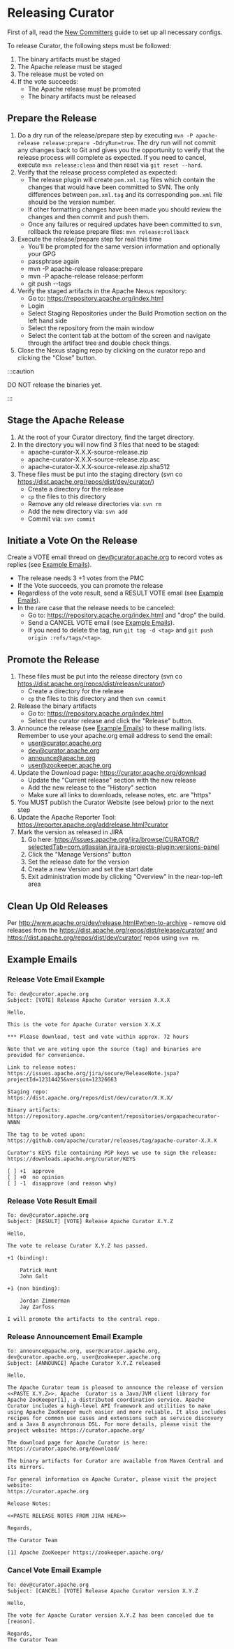 # Releasing Curator

First of all, read the [New Committers](new-committers.md) guide to set up all necessary configs.

To release Curator, the following steps must be followed:

1. The binary artifacts must be staged
2. The Apache release must be staged
3. The release must be voted on
4. If the vote succeeds:
   * The Apache release must be promoted
   * The binary artifacts must be released

## Prepare the Release

1. Do a dry run of the release/prepare step by executing `mvn -P apache-release release:prepare -DdryRun=true`. The dry run will not commit any changes back to Git and gives you the opportunity to verify that the release process will complete as expected. If you need to cancel, execute `mvn release:clean` and then reset via `git reset --hard`.
2. Verify that the release process completed as expected:
   * The release plugin will create `pom.xml.tag` files which contain the changes that would have been committed to SVN. The only differences between `pom.xml.tag` and its corresponding `pom.xml` file should be the version number.
   * If other formatting changes have been made you should review the changes and then commit and push them.
   * Once any failures or required updates have been committed to svn, rollback the release prepare files: `mvn release:rollback`
3. Execute the release/prepare step for real this time
   * You'll be prompted for the same version information and optionally your GPG
   * passphrase again
   * mvn -P apache-release release:prepare
   * mvn -P apache-release release:perform
   * git push --tags
4. Verify the staged artifacts in the Apache Nexus repository:
   * Go to: https://repository.apache.org/index.html
   * Login
   * Select Staging Repositories under the Build Promotion section on the left hand side
   * Select the repository from the main window
   * Select the content tab at the bottom of the screen and navigate through the artifact tree and double check things.
5. Close the Nexus staging repo by clicking on the curator repo and clicking the "Close" button.

:::caution

DO NOT release the binaries yet.

:::

## Stage the Apache Release

1. At the root of your Curator directory, find the target directory.
2. In the directory you will now find 3 files that need to be staged:
   * apache-curator-X.X.X-source-release.zip
   * apache-curator-X.X.X-source-release.zip.asc
   * apache-curator-X.X.X-source-release.zip.sha512
3. These files must be put into the staging directory (svn co https://dist.apache.org/repos/dist/dev/curator/)
   * Create a directory for the release
   * `cp` the files to this directory
   * Remove any old release directories via: `svn rm`
   * Add the new directory via: `svn add`
   * Commit via: `svn commit`

## Initiate a Vote On the Release

Create a VOTE email thread on dev@curator.apache.org to record votes as replies (see [Example Emails](#example-emails)).

* The release needs 3 +1 votes from the PMC
* If the Vote succeeds, you can promote the release
* Regardless of the vote result, send a RESULT VOTE email (see [Example Emails](#example-emails)).
* In the rare case that the release needs to be canceled:
  * Go to: https://repository.apache.org/index.html and "drop" the build.
  * Send a CANCEL VOTE email (see [Example Emails](#example-emails)).
  * If you need to delete the tag, run `git tag -d <tag>` and `git push origin :refs/tags/<tag>`.

## Promote the Release

1. These files must be put into the release directory (svn co https://dist.apache.org/repos/dist/release/curator/)
   * Create a directory for the release
   * `cp` the files to this directory and then `svn commit`
2. Release the binary artifacts
   * Go to: https://repository.apache.org/index.html
   * Select the curator release and click the "Release" button.
3. Announce the release (see [Example Emails](#example-emails)) to these mailing lists. Remember to use your apache.org email address to send the email:
   * user@curator.apache.org
   * dev@curator.apache.org
   * announce@apache.org
   * user@zookeeper.apache.org
4. Update the Download page: https://curator.apache.org/download
   * Update the "Current release" section with the new release
   * Add the new release to the "History" section
   * Make sure all links to downloads, release notes, etc. are "https"
5. You MUST publish the Curator Website (see below) prior to the next step
6. Update the Apache Reporter Tool: https://reporter.apache.org/addrelease.html?curator
7. Mark the version as released in JIRA
   1. Go here: https://issues.apache.org/jira/browse/CURATOR/?selectedTab=com.atlassian.jira.jira-projects-plugin:versions-panel
   2. Click the "Manage Versions" button
   3. Set the release date for the version
   4. Create a new Version and set the start date
   5. Exit administration mode by clicking "Overview" in the near-top-left area

## Clean Up Old Releases

Per http://www.apache.org/dev/release.html#when-to-archive - remove old releases from the https://dist.apache.org/repos/dist/release/curator/ and https://dist.apache.org/repos/dist/dev/curator/ repos using `svn rm`.

## Example Emails

### Release Vote Email Example

```text
To: dev@curator.apache.org
Subject: [VOTE] Release Apache Curator version X.X.X

Hello,

This is the vote for Apache Curator version X.X.X

*** Please download, test and vote within approx. 72 hours

Note that we are voting upon the source (tag) and binaries are provided for convenience.

Link to release notes:
https://issues.apache.org/jira/secure/ReleaseNote.jspa?projectId=12314425&version=12326663

Staging repo:
https://dist.apache.org/repos/dist/dev/curator/X.X.X/

Binary artifacts:
https://repository.apache.org/content/repositories/orgapachecurator-NNNN

The tag to be voted upon:
https://github.com/apache/curator/releases/tag/apache-curator-X.X.X

Curator's KEYS file containing PGP keys we use to sign the release:
https://downloads.apache.org/curator/KEYS

[ ] +1  approve
[ ] +0  no opinion
[ ] -1  disapprove (and reason why)
```

### Release Vote Result Email

```text
To: dev@curator.apache.org
Subject: [RESULT] [VOTE] Release Apache Curator X.Y.Z

Hello,

The vote to release Curator X.Y.Z has passed.

+1 (binding):

    Patrick Hunt
    John Galt

+1 (non binding):

    Jordan Zimmerman
    Jay Zarfoss

I will promote the artifacts to the central repo.
```

### Release Announcement Email Example

```text
To: announce@apache.org, user@curator.apache.org, dev@curator.apache.org, user@zookeeper.apache.org
Subject: [ANNOUNCE] Apache Curator X.Y.Z released

Hello,

The Apache Curator team is pleased to announce the release of version <<PASTE X.Y.Z>>. Apache  Curator is a Java/JVM client library for Apache ZooKeeper[1], a distributed coordination service. Apache Curator includes a high-level API framework and utilities to make using Apache ZooKeeper much easier and more reliable. It also includes recipes for common use cases and extensions such as service discovery and a Java 8 asynchronous DSL. For more details, please visit the project website: https://curator.apache.org/

The download page for Apache Curator is here:
https://curator.apache.org/download/

The binary artifacts for Curator are available from Maven Central and its mirrors.

For general information on Apache Curator, please visit the project website:
https://curator.apache.org

Release Notes:

<<PASTE RELEASE NOTES FROM JIRA HERE>>

Regards,

The Curator Team

[1] Apache ZooKeeper https://zookeeper.apache.org/
```

### Cancel Vote Email Example

```text
To: dev@curator.apache.org
Subject: [CANCEL] [VOTE] Release Apache Curator version X.Y.Z

Hello,

The vote for Apache Curator version X.Y.Z has been canceled due to [reason].

Regards,
The Curator Team
```
